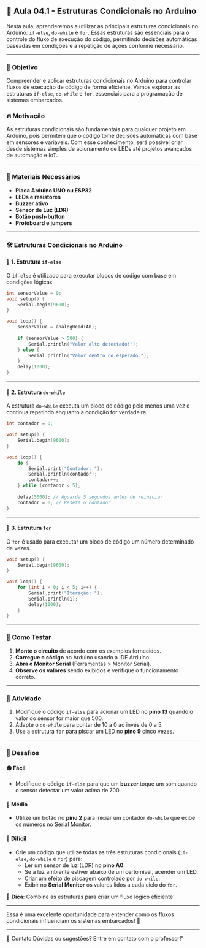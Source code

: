 ## 📘 Aula 04.1 - Estruturas Condicionais no Arduino

Nesta aula, aprenderemos a utilizar as principais estruturas condicionais no Arduino: `if-else`, `do-while` e `for`. Essas estruturas são essenciais para o controle do fluxo de execução do código, permitindo decisões automáticas baseadas em condições e a repetição de ações conforme necessário.

---

### 🎯 Objetivo
Compreender e aplicar estruturas condicionais no Arduino para controlar fluxos de execução de código de forma eficiente. Vamos explorar as estruturas `if-else`, `do-while` e `for`, essenciais para a programação de sistemas embarcados.

### 🔥 Motivação
As estruturas condicionais são fundamentais para qualquer projeto em Arduino, pois permitem que o código tome decisões automáticas com base em sensores e variáveis. Com esse conhecimento, será possível criar desde sistemas simples de acionamento de LEDs até projetos avançados de automação e IoT.

---

### 🔧 Materiais Necessários
- **Placa Arduino UNO ou ESP32**
- **LEDs e resistores**
- **Buzzer ativo**
- **Sensor de Luz (LDR)**
- **Botão push-button**
- **Protoboard e jumpers**

---

### 🛠️ Estruturas Condicionais no Arduino

#### 📌 1. Estrutura `if-else`
O `if-else` é utilizado para executar blocos de código com base em condições lógicas.

```cpp
int sensorValue = 0;
void setup() {
    Serial.begin(9600);
}

void loop() {
    sensorValue = analogRead(A0);
    
    if (sensorValue > 500) {
        Serial.println("Valor alto detectado!");
    } else {
        Serial.println("Valor dentro do esperado.");
    }
    delay(1000);
}
```

---

#### 📌 2. Estrutura `do-while`
A estrutura `do-while` executa um bloco de código pelo menos uma vez e continua repetindo enquanto a condição for verdadeira.

```cpp
int contador = 0;

void setup() {
    Serial.begin(9600);
}

void loop() {
    do {
        Serial.print("Contador: ");
        Serial.println(contador);
        contador++;
    } while (contador < 5);
    
    delay(5000); // Aguarda 5 segundos antes de reiniciar
    contador = 0; // Reseta o contador
}
```

---

#### 📌 3. Estrutura `for`
O `for` é usado para executar um bloco de código um número determinado de vezes.

```cpp
void setup() {
    Serial.begin(9600);
}

void loop() {
    for (int i = 0; i < 5; i++) {
        Serial.print("Iteração: ");
        Serial.println(i);
        delay(1000);
    }
}
```

---

### 🚀 Como Testar
1. **Monte o circuito** de acordo com os exemplos fornecidos.
2. **Carregue o código** no Arduino usando a IDE Arduino.
3. **Abra o Monitor Serial** (Ferramentas > Monitor Serial).
4. **Observe os valores** sendo exibidos e verifique o funcionamento correto.

---

### 🎯 Atividade
1. Modifique o código `if-else` para acionar um LED no **pino 13** quando o valor do sensor for maior que 500.
2. Adapte o `do-while` para contar de 10 a 0 ao invés de 0 a 5.
3. Use a estrutura `for` para piscar um LED no **pino 9** cinco vezes.

---

### 🚀 Desafios

#### 🟢 Fácil
- Modifique o código `if-else` para que um **buzzer** toque um som quando o sensor detectar um valor acima de 700.

#### 🔵 Médio
- Utilize um botão no **pino 2** para iniciar um contador `do-while` que exibe os números no Serial Monitor.

#### 🔴 Difícil
- Crie um código que utilize todas as três estruturas condicionais (`if-else`, `do-while` e `for`) para:
  - Ler um sensor de luz (LDR) no **pino A0**.
  - Se a luz ambiente estiver abaixo de um certo nível, acender um LED.
  - Criar um efeito de piscagem controlado por `do-while`.
  - Exibir no **Serial Monitor** os valores lidos a cada ciclo do `for`.

📌 **Dica**: Combine as estruturas para criar um fluxo lógico eficiente!

---
Essa é uma excelente oportunidade para entender como os fluxos condicionais influenciam os sistemas embarcados! 🚀

---
📩 Contato
Dúvidas ou sugestões? Entre em contato com o professor!"
